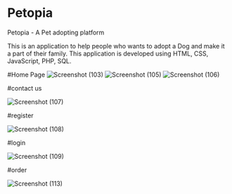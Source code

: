 # Petopia
Petopia - A Pet adopting platform

This is an application to help people who wants to adopt a Dog and make it a part of their family.
This application is developed using HTML, CSS, JavaScript, PHP, SQL.


#Home Page
![Screenshot (103)](https://github.com/Lucky-21052001/Petopia/assets/120821905/e55c4e09-698e-4b56-b728-31685fdddd4c)
![Screenshot (105)](https://github.com/Lucky-21052001/Petopia/assets/120821905/20033977-4154-4a3a-a753-3b6c657d56f4)
![Screenshot (106)](https://github.com/Lucky-21052001/Petopia/assets/120821905/6c1e6fea-6bca-4cb4-8c49-2acd9c74e317)

#contact us

![Screenshot (107)](https://github.com/Lucky-21052001/Petopia/assets/120821905/282e1daa-3a89-4254-9f89-dcf3eee65113)

#register

![Screenshot (108)](https://github.com/Lucky-21052001/Petopia/assets/120821905/afe589b8-4508-4374-b425-74499dcde52b)

#login

![Screenshot (109)](https://github.com/Lucky-21052001/Petopia/assets/120821905/dcb95d73-b1e0-49b4-ba9b-2c2c7faa2782)



#order


![Screenshot (113)](https://github.com/Lucky-21052001/Petopia/assets/120821905/1e7e8a0e-17f9-458b-91f3-274792457b7d)
